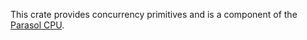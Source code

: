 This crate provides concurrency primitives and is a component of the [Parasol CPU](https://crates.io/crates/parasol_cpu).